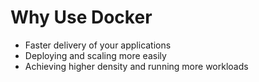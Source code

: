 # Why Use Docker

* Faster delivery of your applications
* Deploying and scaling more easily
* Achieving higher density and running more workloads
